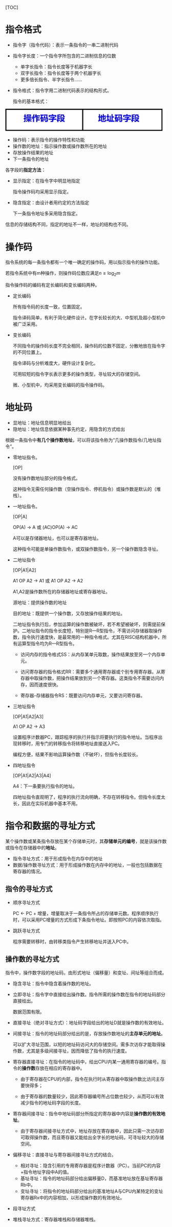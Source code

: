 [TOC]

# 指令格式

-   指令字（指令代码）：表示一条指令的一串二进制代码

-   指令字长度：一个指令字所包含的二进制信息的位数

    -   单字长指令：指令长度等于机器字长
    -   双字长指令：指令长度等于两个机器字长
    -   更多倍长指令、半字长指令……

-   指令格式：指令字用二进制代码表示的结构形式。

    指令的基本格式：

![image-20240613190138040](./04%20%E6%8C%87%E4%BB%A4%E7%B3%BB%E7%BB%9F.assets/image-20240613190138040.png)

-   操作码：表示指令的操作特性和功能
-   操作数的地址：指示操作数或操作数所在的地址
-   存放操作结果的地址
-   下一条指令的地址

各字段的**指定方法**：

-   显示指定：在指令字中明显地指定

    指令操作码均采用显示指定。

-   隐含指定：由设计者用约定的方法指定

    下一条指令地址多采用隐含指定。

信息的存储结构不同，指定的地址不一样，地址的结构也不同。

# 操作码

指令系统的每一条指令都有一个唯一确定的操作码，用以指示指令的操作功能。

若指令系统中有m种操作，则操作码位数应满足$n \geq \log_2m$

指令操作码的编码有定长编码和变长编码两种。

-   定长编码

    所有指令码的长度一致，位置固定。

    指令译码简单，有利于简化硬件设计。在字长较长的大、中型机及超小型机中被广泛采用。

-   变长编码

    不同指令的操作码长度不完全相同，操作码的位数不固定，分散地放在指令字的不同位置上。

    指令译码与分析难度大，硬件设计复杂化。

    可用较短的指令字长表示更多的操作类型，寻址较大的存储空间。

    微、小型机中，均采用变长编码的指令操作码。

# 地址码

-   显地址：地址信息明显地给出
-   隐地址：地址信息依据某种事先约定，用隐含的方式给出

根据一条指令中**有几个操作数地址**，可以将该指令称为“几操作数指令/几地址指令”。

-   零地址指令。

    [OP]

    没有操作数地址部分的指令格式。

    这种指令无需任何操作数（空操作指令、停机指令）或操作数是默认的（堆栈）。

-   一地址指令。

    [OP|A]

    OP(A) -> A 或 (AC)OP(A) -> AC

    A可以是存储器地址，也可以是寄存器地址。

    这种指令可能是单操作数指令，或双操作数指令，另一个操作数隐含寻址。

-   二地址指令

    [OP|A1|A2]

    A1 OP A2 -> A1 或 A1 OP A2 -> A2

    A1,A2是操作数所在的存储器地址或寄存器地址。

    源地址：提供操作数的地址

    目的地址：既提供一个操作数，又存放操作结果的地址。

    二地址指令执行后，参加运算的操作数被破坏，若不希望被破坏，则需提前保护。二地址指令的指令长度短，特别是R—R型指令，不需访问存储器取操作数，指令执行速度快，是最常用的一种指令格式。尤其在RISC结构机器中，所有运算型指令均为R—R型指令。

    -   访问内存的指令格式SS：从内存某单元取数，操作结果放至另一个内存单元。

    -   访问寄存器的指令格式RR：需要多个通用寄存器或个别专用寄存器。从寄存器中取操作数，把操作结果放到另一个寄存器。这类指令不需要访问内存，因而速度很快。
    -   寄存器-存储器指令RS：既要访问内存单元，又要访问寄存器。

-   三地址指令

    [OP|A1|A2|A3]

    A1 OP A2 -> A3

    设置程序计数器PC，跟踪程序的执行并指示将要执行的指令地址。当程序出现转移时，用专门的转移指令将转移地址直接送入PC。

    编程方便，结果不影响运算操作数（不破坏），但指令长度较长。

-   四地址指令

    [OP|A1|A2|A3|A4]

    A4：下一条要执行指令的地址。

    四地址指令直观明了，程序的执行流向明确，不存在转移指令。但指令长度太长，因此在实际机器中基本不用。

# 指令和数据的寻址方式

某个操作数或某条指令存放在某个存储单元时，其**存储单元的编号**，就是该操作数或指令在存储器中的**地址**。

-   指令寻址方式：用于形成指令在内存中的地址
-   数据/操作数寻址方式：用于形成操作数在内存中的地址，一般也包括数据在寄存器的情况。

## 指令的寻址方式

-   顺序寻址方式

    PC <- PC + 增量，增量取决于一条指令所占的存储单元数。程序顺序执行时，可以采用PC增量的方式形成下条指令地址。即按照PC的内容依次取指。

-   跳跃寻址方式

    程序需要转移时，由转移类指令产生转移地址并送入PC中。

## 操作数的寻址方式

指令中，操作数字段的地址码，由形式地址（偏移量）和变址、间址等组合而成。

-   隐含寻址：指令中隐含着操作数的地址。

-   立即寻址：指令字中直接给出操作数。指令所需的操作数在指令的地址码部分直接给出。

    数据范围有限。

-   直接寻址（绝对寻址方式）：地址码字段给出的地址D就是操作数的有效地址。

-   间接寻址：指令的地址码部分给出的是，存放操作数地址的**主存单元的地址**。

    可以扩大寻址范围，以短的地址码访问大的存储空间。需多次访存才能取得操作数，尤其是多级间接寻址，因而降低了指令的执行速度。

-   寄存器直接寻址：在指令的地址码中，给出CPU内某一通用寄存器的编号。指令的**操作数**存放在相应的寄存器中。

    -   由于寄存器在CPU的内部，指令在执行时从寄存器中取操作数比访问主存要快得多；

    -   由于寄存器的数量较少，因此寄存器编号所占位数也较少，从而可以有效减少指令的地址码字段的长度。

-   寄存器间接寻址：指令中地址码部分所指定的寄存器中内容是**操作数的有效地址**。

    -   由于寄存器间接寻址方式中，地址存放在寄存器中，因此只需一次访存即可取得操作数，而且寄存器又能给出全字长的地址码，可寻址较大的存储空间。

-   偏移寻址：直接寻址与寄存器间接寻址方式的结合。

    -   相对寻址：隐含引用的专用寄存器是程序计数器（PC）。当前PC的内容+指令地址字段中A的值。
    -   基址寻址：指令的地址码部分给出偏移量D，而基准地址放在基址寄存器Rb中。
    -   变址寻址：将指令的地址码部分给出的基准地址A与CPU内某特定的变址寄存器Rx中的内容相加，以形成操作数的有效地址。

-   段寻址方式

-   堆栈寻址方式：寄存器堆栈和存储器堆栈。